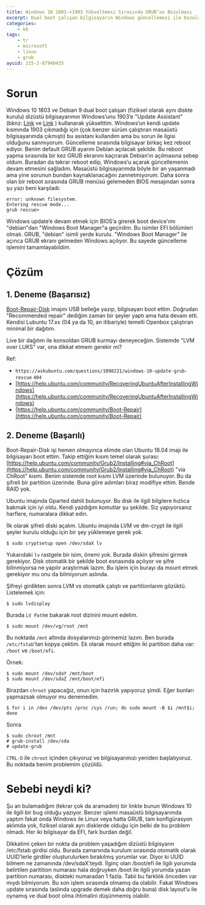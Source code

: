 ```yaml
---
title: Windows 10 1803->1903 Yükseltmesi Sırasında GRUB’un Bozulması
excerpt: Dual boot çalışan bilgisayarın Windows güncellemesi ile bozulan disk düzenini tamir ediyoruz
categories:
    - kb
tags:
    - tr
    - microsoft
    - linux
    - grub
ayuid: 215-2-87940435
---
```


# Sorun

Windows 10 1803 ve Debian 9 dual boot çalışan (fiziksel olarak aynı diskte
kurulu) dizüstü bilgisayarımın Windows’unu 1903’e "Update Assistant" (bknz:
[Link](https://www.microsoft.com/tr-tr/software-download/windows10) ve
[Link](https://go.microsoft.com/fwlink/?LinkID=799445) ) kullanarak yükselttim.
Windows’un kendi update kısmında 1903 çıkmadığı için (çok benzer sürüm
çalıştıran masaüstü bilgisayarımda çıkmıştı) bu asistanı kullandım ama bu sorun
ile ilgisi olduğunu sanmıyorum. Güncelleme sırasında bilgisayar birkaç kez
reboot ediyor. Benim default GRUB ayarım Debian açılacak şekilde. Bu reboot
yapma sırasında bir kez GRUB ekranını kaçırarak Debian’ın açılmasına sebep
oldum. Buradan da tekrar reboot edip, Windows’u açarak güncellemenin devam
etmesini sağladım. Masaüstü bilgisayarımda böyle bir an yaşanmadı ama yine
sorunun bundan kaynaklanacağını zannetmiyorum. Daha sonra olan bir reboot
sırasında GRUB menüsü gelemeden BIOS mesajından sonra şu yazı beni karşıladı:

```text
error: unknown filesystem.
Entering rescue mode...
grub rescue>
```

Windows update’e devam etmek için BIOS’a girerek boot device’ımı "debian"dan
"Windows Boot Manager"a geçirdim. Bu isimler EFI bölümleri olmalı. GRUB,
"debian" isimli yerde kurulu. "Windows Boot Manager" ile açınca GRUB ekranı
gelmeden Windows açılıyor. Bu sayede güncelleme işlemini tamamlayabildim.

# Çözüm

## 1. Deneme (Başarısız)

[Boot-Repair-Disk](https://sourceforge.net/p/boot-repair-cd/home/Home/) imajını
USB belleğe yazıp, bilgisayarı boot ettim. Doğrudan "Recommended repair" dediğim
zaman bir şeyler yaptı ama hata devam etti. Kendisi Lubuntu 17.xx (04 ya da 10,
an itibariyle) temelli Openbox çalıştıran minimal bir dağıtım.

Live bir dağıtım ile konsoldan GRUB kurmayı deneyeceğim. Sistemde "LVM over
LUKS" var, ona dikkat etmem gerekir mi?

Ref:

* `https://askubuntu.com/questions/1098221/windows-10-update-grub-rescue` `404`
* [https://help.ubuntu.com/community/RecoveringUbuntuAfterInstallingWindows](https://help.ubuntu.com/community/RecoveringUbuntuAfterInstallingWindows)
* [https://help.ubuntu.com/community/Boot-Repair](https://help.ubuntu.com/community/Boot-Repair)

## 2. Deneme (Başarılı)

Boot-Repair-Disk işi hemen olmayınca elimde olan Ubuntu 18.04 imajı ile
bilgisayarı boot ettim. Takip ettiğim kısım temel olarak şurası:
[https://help.ubuntu.com/community/Grub2/Installing#via_ChRoot](https://help.ubuntu.com/community/Grub2/Installing#via_ChRoot)
"via ChRoot" kısmı. Benim sistemde root kısmı LVM üzerinde bulunuyor. Bu da
şifreli bir partition üzerinde. Buna göre adımları biraz modifiye ettim. Bende
RAID yok.

Ubuntu imajında Gparted dahili bulunuyor. Bu disk ile ilgili bilgilere hızlıca
bakmak için iyi oldu. Kendi yazdığım komutlar şu şekilde. Siz yapıyorsanız
harflere, numaralara dikkat edin.

İlk olarak şifreli diski açalım. Ubuntu imajında LVM ve dm-crypt ile ilgili
şeyler kurulu olduğu için bir şey yüklemeye gerek yok.

```shell
$ sudo cryptsetup open /dev/sdaX lv
```

Yukarıdaki `lv` rastgele bir isim, önemi yok. Burada diskin şifresini girmek
gerekiyor. Disk otomatik bir şekilde boot esnasında açılıyor ve şifre
bilinmiyorsa ne yapılır araştırmak lazım. Bu işlem için burayı da mount etmek
gerekiyor mu onu da bilmiyorum aslında.

Şifreyi girdikten sonra LVM vs otomatik çalıştı ve partitionlarım gözüktü.
Listelemek için:

```shell
$ sudo lvdisplay
```

Burada `LV Path`e bakarak root dizinini mount edelim.

```shell
$ sudo mount /dev/vg/root /mnt
```

Bu noktada `/mnt` altında dosyalarımızı görmemiz lazım. Ben burada
`/etc/fstab`'tan kopya çektim. Ek olarak mount ettiğim iki partition daha var:
`/boot` ve `/boot/efi`.

Örnek:

```shell
$ sudo mount /dev/sdaY /mnt/boot
$ sudo mount /dev/sdaZ /mnt/boot/efi
```

Birazdan `chroot` yapacağız, onun için hazırlık yapıyoruz şimdi. Eğer bunları
yapmazsak olmuyor mu denemedim.

```shell
$ for i in /dev /dev/pts /proc /sys /run; do sudo mount -B $i /mnt$i; done
```

Sonra

```shell
$ sudo chroot /mnt
# grub-install /dev/sda
# update-grub
```

`CTRL-D` ile `chroot` içinden çıkıyoruz ve bilgisayarımızı yeniden başlatıyoruz.
Bu noktada benim problemim çözüldü.

# Sebebi neydi ki?

Şu an bulamadığım (tekrar çok da aramadım) bir linkte bunun Windows 10 ile
ilgili bir bug olduğu yazıyor. Benzer işlemi masaüstü bilgisayarımda yaptım
fakat onda Windows ile Linux veya hatta GRUB, tam konfigürasyon aklımda yok,
fiziksel olarak ayrı disklerde olduğu için belki de bu problem olmadı. Her iki
bilgisayar da EFI, fark burdan değil.

Dikkatimi çeken bir nokta da problem yaşadığım dizüstü bilgisyarın /etc/fstab
girdisi oldu. Burada zamanında kurulum sırasında otomatik olarak UUID’lerle
girdiler oluşturulurken bırakılmış yorumlar var. Diyor ki UUID bilmem ne
zamanında /dev/sdaX’teydi. İlginç olan /boot/efi ile ilgili yorumda belirtilen
paritition numarası hala doğruyken /boot ile ilgili yorumda yazan partition
numarası, diskteki numaradan 1 fazla. Tabii bu farklılık önceden var mıydı
bilmiyorum. Bu son işlem sırasında olmamış da olabilir. Fakat Windows update
sırasında (aslında upgrade demek daha doğru buna) disk layout’u ile oynamış ve
dual boot olma ihtimalini düşünmemiş olabilir.
